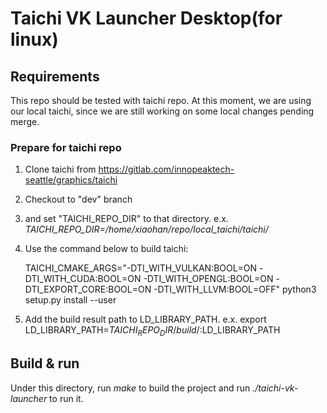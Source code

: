# Taichi VK Launcher Desktop(for linux)

## Requirements

This repo should be tested with taichi repo.
At this moment, we are using our local taichi, since we are still working on some local changes pending merge.

###  Prepare for taichi repo
1. Clone taichi from https://gitlab.com/innopeaktech-seattle/graphics/taichi
2. Checkout to "dev" branch
3. and set "TAICHI_REPO_DIR" to that directory. e.x. *TAICHI_REPO_DIR=/home/xiaohan/repo/local_taichi/taichi/*
4. Use the command below to build taichi:

     TAICHI_CMAKE_ARGS="-DTI_WITH_VULKAN:BOOL=ON -DTI_WITH_CUDA:BOOL=ON -DTI_WITH_OPENGL:BOOL=ON -DTI_EXPORT_CORE:BOOL=ON -DTI_WITH_LLVM:BOOL=OFF" python3 setup.py install --user

5. Add the build result path to LD_LIBRARY_PATH. e.x. export LD_LIBRARY_PATH=$TAICHI_REPO_DIR/build/:$LD_LIBRARY_PATH

## Build & run

Under this directory, run *make* to build the project and run *./taichi-vk-launcher* to run it.
